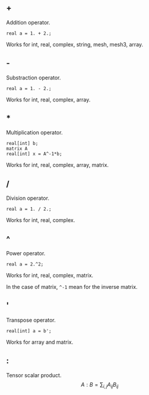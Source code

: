 ## +
Addition operator.
```ffpp
real a = 1. + 2.;
```
Works for int, real, complex, string, mesh, mesh3, array.

## -
Substraction operator.
```ffpp
real a = 1. - 2.;
```
Works for int, real, complex, array.

## *
Multiplication operator.
```ffpp
real[int] b;
matrix A
real[int] x = A^-1*b;
```
Works for int, real, complex, array, matrix.

## /
Division operator.
```ffpp
real a = 1. / 2.;
```
Works for int, real, complex.

## ^
Power operator.
```ffpp
real a = 2.^2;
```
Works for int, real, complex, matrix.

In the case of matrix, `^-1` mean for the inverse matrix.

## '
Transpose operator.
```ffpp
real[int] a = b';
```
Works for array and matrix.

## :
Tensor scalar product.
$$
A:B = \sum_{i,j}{A_{ij}B_{ij}}
$$



